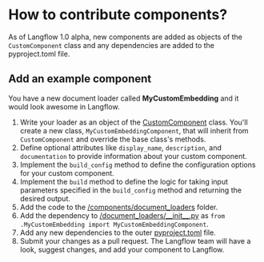 # How to contribute components?

As of Langflow 1.0 alpha, new components are added as objects of the `CustomComponent` class and any dependencies are added to the pyproject.toml file.

## Add an example component

You have a new document loader called **MyCustomEmbedding** and it would look awesome in Langflow.

1. Write your loader as an object of the [CustomComponent](https://github.com/langflow-ai/langflow/blob/dev/src/backend/base/langflow/interface/custom/custom_component/custom_component.py) class. You'll create a new class, `MyCustomEmbeddingComponent`, that will inherit from `CustomComponent` and override the base class's methods.
2. Define optional attributes like `display_name`, `description`, and `documentation` to provide information about your custom component.
3. Implement the `build_config` method to define the configuration options for your custom component.
4. Implement the `build` method to define the logic for taking input parameters specified in the `build_config` method and returning the desired output.
5. Add the code to the [/components/document_loaders](https://github.com/langflow-ai/langflow/tree/dev/src/backend/base/langflow/components) folder.
6. Add the dependency to [/document_loaders/\_\_init\_\_.py](https://github.com/langflow-ai/langflow/blob/dev/src/backend/base/langflow/components/documentloaders/__init__.py) as `from .MyCustomEmbedding import MyCustomEmbeddingComponent`.
7. Add any new dependencies to the outer [pyproject.toml](https://github.com/langflow-ai/langflow/blob/dev/pyproject.toml#L27) file.
8. Submit your changes as a pull request. The Langflow team will have a look, suggest changes, and add your component to Langflow.




